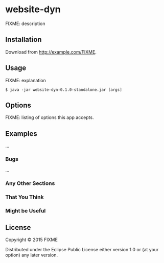 # website-dyn

FIXME: description

## Installation

Download from http://example.com/FIXME.

## Usage

FIXME: explanation

    $ java -jar website-dyn-0.1.0-standalone.jar [args]

## Options

FIXME: listing of options this app accepts.

## Examples

...

### Bugs

...

### Any Other Sections
### That You Think
### Might be Useful

## License

Copyright © 2015 FIXME

Distributed under the Eclipse Public License either version 1.0 or (at
your option) any later version.

